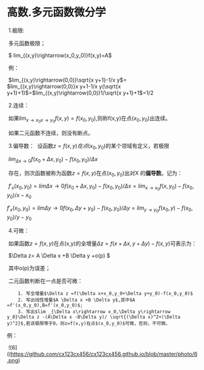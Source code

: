 # 高数.多元函数微分学

​	1.极限:

​		多元函数极限；

​			$ lim_{(x,y)\rightarrow(x_0,y_0)}f(x,y)=A$	

​	例：

​			$lim_{(x,y)\rightarrow(0,0)}\sqrt{x y+1}-1/x y$=		$lim_{(x,y)\rightarrow(0,0)}x y+1-1/x y(\sqrt{x y+1}+1)$=$lim_{(x,y)\rightarrow(0,0)}1/\sqrt{x y+1}+1$=1/2

​	2.连续：

​		如果$lim_{x\rightarrow x_0 x\rightarrow y_0}f(x,y)=f(x_0,y_0)$,则称f(x,y)在点$(x_0,y_0)$出连续。

​		如果二元函数不连续，则没有断点。

​	3.偏导数：
​		设函数$z=f(x,y)在点(x_0,y_0)$的某个领域有定义，若极限

​								$lim_{\Delta x\rightarrow0}f(x_0+\Delta x,y_0)-f(x_0,y_0)/\Delta x$

​		存在，则次函数被称为函数$z=f(x,y)$在点$(x_0,y_0)$出对X 的**偏导数**。记为：

​							$f'_x(x_0,y_0)= lim{\Delta x \rightarrow 0}f(x_0+\Delta x,y_0)-f(x_0,y_0)/\Delta x = lim_{x\rightarrow x_0}f(x,y_0)-f(x_0,y_0)/x-x_0$

$f'_x(x_0,y_0)= lim{\Delta y \rightarrow 0}f(x_0,\Delta y+y_0)-f(x_0,y_0)/\Delta y = lim_{y\rightarrow y_0}f(x_0,y)-f(x_0,y_0)/y - y_0$

​	4.可微：

​		如果函数$z=f(x,y)$在点(x,y)的全增量$\Delta z =f(x+\Delta x,y+\Delta y)-f(x,y)$可表示为：

​								$\Delta z= A \Delta x +B \Delta y +o(p) $

​		其中o(p)为误差；

​	二元函数判断在一点是否可微：

  		1. 写全增量$\Delta z =f(\Delta x+x_0,y_0+\Delta y+y_0)-f(x_0,y_0)$
  		2. 写出线性增量$A \Delta x +B \Delta y$,其中$A =f'(x_0,y_0),B=f'(x_0,y_0)$;
  		3. 写出$lim _{\Delta x\rightarrow x_0,\Delta y\rightarrow y_0}\Delta z -(A\Delta x -B\Delta y)/ \sqrt{(\Delta x)^2+(\Delta y)^2}$,若该极限等于0，则z=f(x,y)在点$(x_0,y_0)$可微，否则，不可微。

例：

​	![6]((https://github.com/cx123cx456/cx123cx456.github.io/blob/master/photo/6.png)